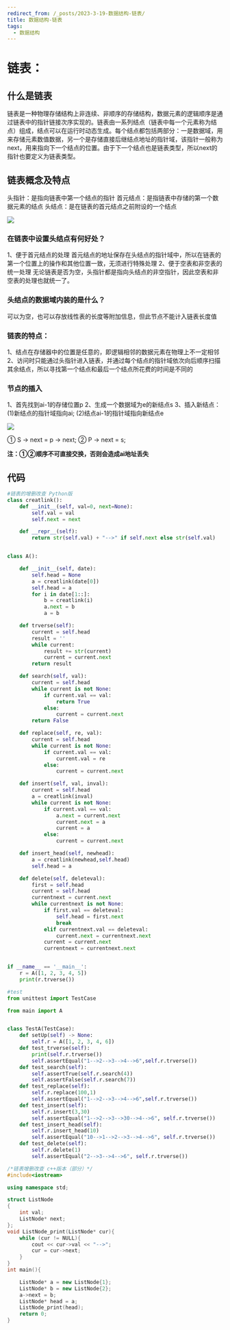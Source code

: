 ```yaml
---
redirect_from: /_posts/2023-3-19-数据结构-链表/
title: 数据结构-链表
tags:
  - 数据结构
---
```


# 链表：

## 什么是链表

链表是一种物理存储结构上非连续、非顺序的存储结构，数据元素的逻辑顺序是通过链表中的指针链接次序实现的。链表由一系列结点（链表中每一个元素称为结点）组成，结点可以在运行时动态生成。每个结点都包括两部分：一是数据域，用来存储元素数值数据，另一个是存储直接后继结点地址的指针域，该指针一般称为next，用来指向下一个结点的位置。由于下一个结点也是链表类型，所以next的指针也要定义为链表类型。

## 链表概念及特点

头指针：是指向链表中第一个结点的指针
首元结点：是指链表中存储的第一个数据元素的结点
头结点：是在链表的首元结点之前附设的一个结点

![](https://cdn.staticaly.com/gh/ElaborateBury/Net-Imagine@master/Imagine/e413e57c0c2b4894b24fb649b23ecb86.s2u3cocpz1.webp)

### 在链表中设置头结点有何好处？

1、便于首元结点的处理
首元结点的地址保存在头结点的指针域中，所以在链表的第一个位置上的操作和其他位置一致，无须进行特殊处理
2、便于空表和非空表的统一处理
无论链表是否为空，头指针都是指向头结点的非空指针，因此空表和非空表的处理也就统一了。

### 头结点的数据域内装的是什么？

可以为空，也可以存放线性表的长度等附加信息，但此节点不能计入链表长度值

### 链表的特点：

1、结点在存储器中的位置是任意的，即逻辑相邻的数据元素在物理上不一定相邻
2、访问时只能通过头指针进入链表，并通过每个结点的指针域依次向后顺序扫描其余结点，所以寻找第一个结点和最后一个结点所花费的时间是不同的

### 节点的插入

1、首先找到ai-1的存储位置p
2、生成一个数据域为e的新结点s
3、插入新结点：
	(1)新结点的指针域指向ai;
	(2)结点ai-1的指针域指向新结点e

![](https://cdn.staticaly.com/gh/ElaborateBury/Net-Imagine@master/Imagine/73973ef40d524288b626e89c9f7ae061.3ffp3da4pf40.webp)

① S -> next = p -> next;
② P -> next = s;

**注：①②顺序不可直接交换，否则会造成ai地址丢失**

## 代码

```python
#链表的增删改查 Python版
class creatlink():
    def __init__(self, val=0, next=None):
        self.val = val
        self.next = next

    def __repr__(self):
        return str(self.val) + "-->" if self.next else str(self.val)


class A():

    def __init__(self, date):
        self.head = None
        a = creatlink(date[0])
        self.head = a
        for i in date[1::]:
            b = creatlink(i)
            a.next = b
            a = b

    def trverse(self):
        current = self.head
        result = ''
        while current:
            result += str(current)
            current = current.next
        return result

    def search(self, val):
        current = self.head
        while current is not None:
            if current.val == val:
                return True
            else:
                current = current.next
        return False

    def replace(self, re, val):
        current = self.head
        while current is not None:
            if current.val == val:
                current.val = re
            else:
                current = current.next

    def insert(self, val, inval):
        current = self.head
        a = creatlink(inval)
        while current is not None:
            if current.val == val:
                a.next = current.next
                current.next = a
                current = a
            else:
                current = current.next

    def insert_head(self, newhead):
        a = creatlink(newhead,self.head)
        self.head = a

    def delete(self, deleteval):
        first = self.head
        current = self.head
        currentnext = current.next
        while currentnext is not None:
            if first.val == deleteval:
                self.head = first.next
                break
            elif currentnext.val == deleteval:
                current.next = currentnext.next
            current = current.next
            currentnext = currentnext.next


if __name__ == '__main__':
    r = A([1, 2, 3, 4, 5])
    print(r.trverse())
```

```python
#test
from unittest import TestCase

from main import A


class TestA(TestCase):
    def setUp(self) -> None:
        self.r = A([1, 2, 3, 4, 6])
    def test_trverse(self):
        print(self.r.trverse())
        self.assertEqual("1-->2-->3-->4-->6",self.r.trverse())
    def test_search(self):
        self.assertTrue(self.r.search(4))
        self.assertFalse(self.r.search(7))
    def test_replace(self):
        self.r.replace(100,1)
        self.assertEqual("1-->2-->3-->4-->6",self.r.trverse())
    def test_insert(self):
        self.r.insert(3,30)
        self.assertEqual("1-->2-->3-->30-->4-->6", self.r.trverse())
    def test_insert_head(self):
        self.r.insert_head(10)
        self.assertEqual("10-->1-->2-->3-->4-->6", self.r.trverse())
    def test_delete(self):
        self.r.delete(1)
        self.assertEqual("2-->3-->4-->6", self.r.trverse())
```

```c++
/*链表增删改查 c++版本（部分）*/
#include<iostream>

using namespace std;

struct ListNode
{
    int val;
    ListNode* next;
};
void ListNode_print(ListNode* cur){
    while (cur != NULL){
        cout << cur->val << "-->";
        cur = cur->next;
    }
}
int main(){

    ListNode* a = new ListNode{1};
    ListNode* b = new ListNode{2};
    a->next = b;
    ListNode* head = a;
    ListNode_print(head);
    return 0;
}
```

